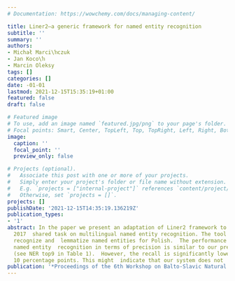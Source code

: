 ```yaml
---
# Documentation: https://wowchemy.com/docs/managing-content/

title: Liner2—a generic framework for named entity recognition
subtitle: ''
summary: ''
authors:
- Michał Marci\ŉczuk
- Jan Koco\ŉ
- Marcin Oleksy
tags: []
categories: []
date: -01-01
lastmod: 2021-12-15T15:35:19+01:00
featured: false
draft: false

# Featured image
# To use, add an image named `featured.jpg/png` to your page's folder.
# Focal points: Smart, Center, TopLeft, Top, TopRight, Left, Right, BottomLeft, Bottom, BottomRight.
image:
  caption: ''
  focal_point: ''
  preview_only: false

# Projects (optional).
#   Associate this post with one or more of your projects.
#   Simply enter your project's folder or file name without extension.
#   E.g. `projects = ["internal-project"]` references `content/project/deep-learning/index.md`.
#   Otherwise, set `projects = []`.
projects: []
publishDate: '2021-12-15T14:35:19.136219Z'
publication_types:
- '1'
abstract: In the paper we present an adaptation of Liner2 framework to solve the BSNLP
  2017  shared task on multilingual named entity recognition. The tool is tuned to
  recognize and  lemmatize named entities for Polish.  The performance for the strict
  named entity  recognition in terms of precision is similar to our previous results
  (see NER top9 in Table 1).  However, the recall is significantly lower by more than
  10 percentage points. This might  indicate that our system does not
publication: '*Proceedings of the 6th Workshop on Balto-Slavic Natural Language Processing*'
---
```

